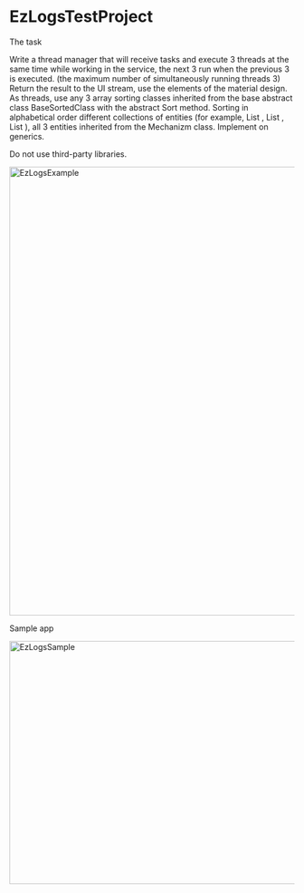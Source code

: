 # EzLogsTestProject

The task

Write a thread manager that will receive tasks and execute 3 threads at the same time while working in the service, 
the next 3 run when the previous 3 is executed. (the maximum number of simultaneously running threads 3)
Return the result to the UI stream, use the elements of the material design.
As threads, use any 3 array sorting classes inherited from the base abstract class BaseSortedClass with the abstract Sort method.
Sorting in alphabetical order different collections of entities (for example, List <Car>, List <Plane>, List <Ship>), 
all 3 entities inherited from the Mechanizm class. 
Implement on generics.

Do not use third-party libraries.

<a data-flickr-embed="true"  href="https://www.flickr.com/photos/152012252@N06/39504769211/in/album-72157685903489972/" title="EzLogsExample"><img src="https://farm5.staticflickr.com/4595/39504769211_9a70f3e8f7_b.jpg" width="678" height="792" alt="EzLogsExample"></a>

Sample app

<a data-flickr-embed="true"  href="https://www.flickr.com/photos/152012252@N06/24637471237/in/album-72157685903489972/" title="EzLogsSample"><img src="https://farm5.staticflickr.com/4681/24637471237_0db0d51bc3_c.jpg" width="800" height="429" alt="EzLogsSample"></a>
